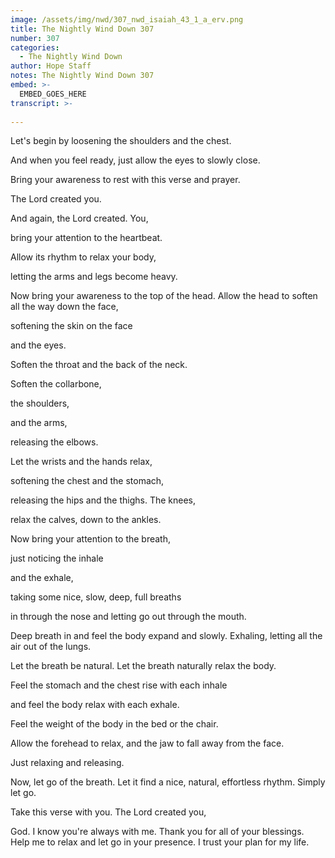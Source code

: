 ```yaml
---
image: /assets/img/nwd/307_nwd_isaiah_43_1_a_erv.png
title: The Nightly Wind Down 307
number: 307
categories:
  - The Nightly Wind Down
author: Hope Staff
notes: The Nightly Wind Down 307
embed: >-
  EMBED_GOES_HERE
transcript: >-
  
---
```

Let's begin by loosening the shoulders and the chest.

And when you feel ready, just allow the eyes to slowly close.

Bring your awareness to rest with this verse and prayer.

The Lord created you.

And again, the Lord created. You,

bring your attention to the heartbeat.

Allow its rhythm to relax your body,

letting the arms and legs become heavy.

Now bring your awareness to the top of the head. Allow the head to soften all the way down the face,

softening the skin on the face

and the eyes.

Soften the throat and the back of the neck.

Soften the collarbone,

the shoulders,

and the arms,

releasing the elbows.

Let the wrists and the hands relax,

softening the chest and the stomach,

releasing the hips and the thighs. The knees,

relax the calves, down to the ankles.

Now bring your attention to the breath,

just noticing the inhale

and the exhale,

taking some nice, slow, deep, full breaths

in through the nose and letting go out through the mouth.

Deep breath in and feel the body expand and slowly. Exhaling, letting all the air out of the lungs.

Let the breath be natural. Let the breath naturally relax the body.

Feel the stomach and the chest rise with each inhale

and feel the body relax with each exhale.

Feel the weight of the body in the bed or the chair.

Allow the forehead to relax, and the jaw to fall away from the face.

Just relaxing and releasing.

Now, let go of the breath. Let it find a nice, natural, effortless rhythm. Simply let go.

Take this verse with you. The Lord created you,

God. I know you're always with me. Thank you for all of your blessings. Help me to relax and let go in your presence. I trust your plan for my life.

